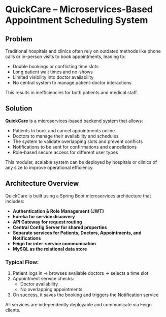 # QuickCare – Microservices-Based Appointment Scheduling System

## Problem

Traditional hospitals and clinics often rely on outdated methods like phone calls or in-person visits to book appointments, leading to:

- Double bookings or conflicting time slots
- Long patient wait times and no-shows
- Limited visibility into doctor availability
- No central system to manage patient-doctor interactions

This results in inefficiencies for both patients and medical staff.

## Solution

**QuickCare** is a microservices-based backend system that allows:

-  Patients to book and cancel appointments online
-  Doctors to manage their availability and schedules
-  The system to validate overlapping slots and prevent conflicts
-  Notifications to be sent for confirmations and cancellations
-  Role-based secure access for different user types

This modular, scalable system can be deployed by hospitals or clinics of any size to improve operational efficiency.

## Architecture Overview

QuickCare is built using a Spring Boot microservices architecture that includes:

-  **Authentication & Role Management (JWT)**
-  **Eureka for service discovery**
-  **API Gateway for request routing**
-  **Central Config Server for shared properties**
-  **Separate services for Patients, Doctors, Appointments, and Notifications**
-  **Feign for inter-service communication**
-  **MySQL as the relational data store**

### Typical Flow:
1. Patient logs in → browses available doctors → selects a time slot
2. Appointment service checks:
   - Doctor availability
   - No overlapping appointments
3. On success, it saves the booking and triggers the Notification service

All services are independently deployable and communicate via Feign clients. 

